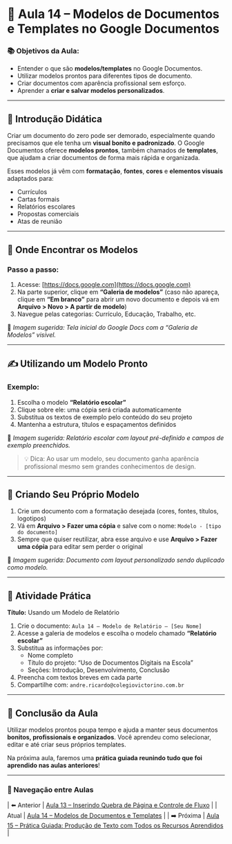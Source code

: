 # 🧾 Aula 14 – Modelos de Documentos e Templates no Google Documentos

### 📚 Objetivos da Aula:
- Entender o que são **modelos/templates** no Google Documentos.
- Utilizar modelos prontos para diferentes tipos de documento.
- Criar documentos com aparência profissional sem esforço.
- Aprender a **criar e salvar modelos personalizados**.

---

## 🧠 Introdução Didática

Criar um documento do zero pode ser demorado, especialmente quando precisamos que ele tenha um **visual bonito e padronizado**. O Google Documentos oferece **modelos prontos**, também chamados de **templates**, que ajudam a criar documentos de forma mais rápida e organizada.

Esses modelos já vêm com **formatação**, **fontes**, **cores** e **elementos visuais** adaptados para:
- Currículos
- Cartas formais
- Relatórios escolares
- Propostas comerciais
- Atas de reunião

---

## 📂 Onde Encontrar os Modelos

### Passo a passo:
1. Acesse: [https://docs.google.com](https://docs.google.com)
2. Na parte superior, clique em **“Galeria de modelos”** (caso não apareça, clique em **“Em branco”** para abrir um novo documento e depois vá em **Arquivo > Novo > A partir de modelo**)
3. Navegue pelas categorias: Currículo, Educação, Trabalho, etc.

📸 *Imagem sugerida: Tela inicial do Google Docs com a “Galeria de Modelos” visível.*

---

## ✍️ Utilizando um Modelo Pronto

### Exemplo:
1. Escolha o modelo **“Relatório escolar”**
2. Clique sobre ele: uma cópia será criada automaticamente
3. Substitua os textos de exemplo pelo conteúdo do seu projeto
4. Mantenha a estrutura, títulos e espaçamentos definidos

📸 *Imagem sugerida: Relatório escolar com layout pré-definido e campos de exemplo preenchidos.*

> 💡 Dica: Ao usar um modelo, seu documento ganha aparência profissional mesmo sem grandes conhecimentos de design.

---

## 🧰 Criando Seu Próprio Modelo

1. Crie um documento com a formatação desejada (cores, fontes, títulos, logotipos)
2. Vá em **Arquivo > Fazer uma cópia** e salve com o nome: `Modelo - [tipo do documento]`
3. Sempre que quiser reutilizar, abra esse arquivo e use **Arquivo > Fazer uma cópia** para editar sem perder o original

📸 *Imagem sugerida: Documento com layout personalizado sendo duplicado como modelo.*

---

## 🧪 Atividade Prática

**Título:** Usando um Modelo de Relatório

1. Crie o documento: `Aula 14 – Modelo de Relatório – [Seu Nome]`
2. Acesse a galeria de modelos e escolha o modelo chamado **“Relatório escolar”**
3. Substitua as informações por:
   - Nome completo
   - Título do projeto: “Uso de Documentos Digitais na Escola”
   - Seções: Introdução, Desenvolvimento, Conclusão
4. Preencha com textos breves em cada parte
5. Compartilhe com: `andre.ricardo@colegiovictorino.com.br`

---

## 🎯 Conclusão da Aula

Utilizar modelos prontos poupa tempo e ajuda a manter seus documentos **bonitos, profissionais e organizados**. Você aprendeu como selecionar, editar e até criar seus próprios templates.

Na próxima aula, faremos uma **prática guiada reunindo tudo que foi aprendido nas aulas anteriores**!

---

### 📘 Navegação entre Aulas

| ⬅️ Anterior | [Aula 13 – Inserindo Quebra de Página e Controle de Fluxo](./aula-13.md) |
| Atual | [Aula 14 – Modelos de Documentos e Templates](./aula-14.md) |
| ➡️ Próxima | [Aula 15 – Prática Guiada: Produção de Texto com Todos os Recursos Aprendidos](./aula-15.md) |
